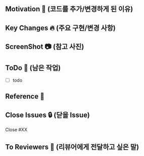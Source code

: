 ## Motivation 🥳 (코드를 추가/변경하게 된 이유)



## Key Changes 🔥 (주요 구현/변경 사항)



## ScreenShot 📷 (참고 사진)



## ToDo 📆 (남은 작업)
- [ ] todo



## Reference 🔗




## Close Issues 🔒 (닫을 Issue)
Close #XX



## To Reviewers 🙏 (리뷰어에게 전달하고 싶은 말)


